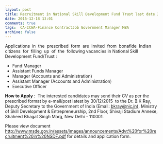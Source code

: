 ```yaml
---
layout: post
title: Recruitment in National Skill Development Fund Trust last date 30th Dec-2015   
date: 2015-12-18 13:01
comments: true
tags:  CA-ICWA-Finance ContractJob Government Manager MBA 
archive: false
---
```

Applications  in  the  prescribed  form  are  invited  from  bonafide  Indian  citizens  for  filling  up  of  the  following vacancies in National Skill Development Fund/Trust : 

- Fund Manager 
- Assistant Funds Manager    
- Manager (Accounts and Administration)
- Assistant Manager (Accounts and Administration)
- Executive Officer

**How to Apply** :  The 
interested candidates may send their CV as per the prescribed format by e-mail/post latest by 30/12/2015  to the Dr. B.K Ray, Deputy Secretary to the Government of India (Email: bkray@nic.in), Ministry of Skill Development & Entrepreneurship, 2nd Floor, Shivaji Stadium Annexe, Shaheed Bhagat Singh Marg, New Delhi - 110001.

Please view document <http://www.msde.gov.in/assets/images/announcements/Advt%20for%20recruitment%20in%20NSDF.pdf> for details and application form.



